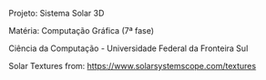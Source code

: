 Projeto: Sistema Solar 3D

Matéria: Computação Gráfica (7ª fase)

Ciência da Computação - Universidade Federal da Fronteira Sul

Solar Textures from:
https://www.solarsystemscope.com/textures
